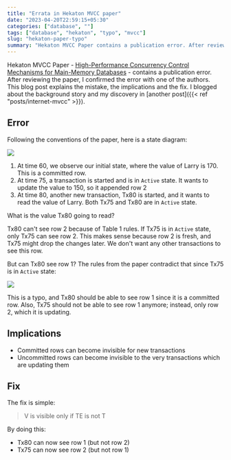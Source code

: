```yaml
---
title: "Errata in Hekaton MVCC paper"
date: "2023-04-20T22:59:15+05:30"
categories: ["database", ""]
tags: ["database", "hekaton", "typo", "mvcc"]
slug: "hekaton-paper-typo"
summary: "Hekaton MVCC Paper contains a publication error. After reviewing the paper, I confirmed the error with one of the authors. This blog post explains the mistake, the implications and the fix."
---
```


Hekaton MVCC Paper - [High-Performance Concurrency Control Mechanisms for Main-Memory Databases](https://vldb.org/pvldb/vol5/p298_per-akelarson_vldb2012.pdf) - contains a publication error. After reviewing the paper, I confirmed the error with one of the authors. This blog post explains the mistake, the implications and the fix. I blogged about the background story and my discovery in [another post]({{< ref "posts/internet-mvcc" >}}).

## Error

Following the conventions of the paper, here is a state diagram:

![](/blag/images/2023/hekaton-state.png)

1. At time 60, we observe our initial state, where the value of Larry is 170. This is a committed row.
2. At time 75, a transaction is started and is in `Active` state. It wants to update the value to 150, so it appended row 2
3. At time 80, another new transaction, Tx80 is started, and it wants to read the value of Larry. Both Tx75 and Tx80 are in `Active` state.

What is the value Tx80 going to read?

Tx80 can't see row 2 because of Table 1 rules. If Tx75 is in `Active` state, only Tx75 can see row 2. This makes sense because row 2 is fresh, and Tx75 might drop the changes later. We don't want any other transactions to see this row.

But can Tx80 see row 1? The rules from the paper contradict that since Tx75 is in `Active` state:

![](/blag/images/2023/hekaton-table-2.png)

This is a typo, and Tx80 should be able to see row 1 since it is a committed row. Also, Tx75 should not be able to see row 1 anymore; instead, only row 2, which it is updating.

## Implications
- Committed rows can become invisible for new transactions
- Uncommitted rows can become invisible to the very transactions which are updating them

## Fix

The fix is simple: 

> V is visible only if TE is not T

By doing this:
- Tx80 can now see row 1 (but not row 2)
- Tx75 can now see row 2 (but not row 1)
